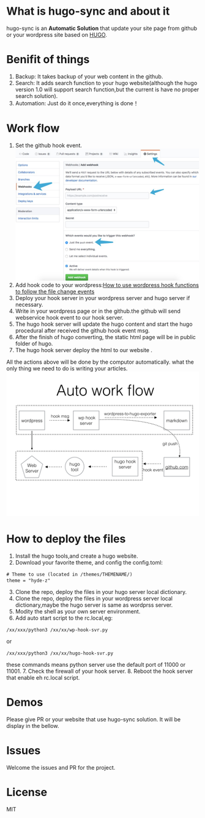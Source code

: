 # What is hugo-sync and about it
hugo-sync is an **Automatic Solution** that update your site page from github or your wordpress site based on [HUGO](https://gohugo.io).

# Benifit of things
1. Backup: It takes backup of your web content in the github.
2. Search: It adds search function to your hugo website(although the hugo version 1.0 will support search function,but the current is have no proper search solution).
3. Automation: Just do it once,everything is done！

# Work flow 
1. Set the github hook event.  
![git hook event](https://raw.githubusercontent.com/hiproz/pub-res/master/git-hook-event.jpg)  
2. Add hook code to your wordpress:[How to use wordpress hook functions to follow the file change events](https://goodmemory.cc/how-to-use-wordpress-hook-functions-to-follow-the-file-change-events/)
3. Deploy your hook server in your wordpress server and hugo server if necessary.
4. Write in your wordpress page or in the github.the github will send webservice hook event to our hook server.  
5. The hugo hook server will update the hugo content and start the hugo procedural after received the github hook event msg.
6. After the finish of hugo converting, the static html page will be in public folder of hugo.  
7. The hugo hook server deploy the html to our website .  

All the actions above will be done by the computor automatically.  what the only thing we need to do is writing your articles.  
![hugo-sync work flow](https://raw.githubusercontent.com/hiproz/pub-res/master/hugo-sync.jpeg)

# How to deploy the files
1. Install the hugo tools,and create a hugo website.  
2. Download your favorite theme, and config the config.toml: 
```
# Theme to use (located in /themes/THEMENAME/)    
theme = "hyde-z"
```
3. Clone the repo, deploy the files in your hugo server local dictionary.  
4. Clone the repo, deploy the files in your wordpress server local dictionary,maybe the hugo server is same as wordprss server.  
5. Modity the shell as your own server environment.  
6. Add auto start script to the rc.local,eg:

```
/xx/xxx/python3 /xx/xx/wp-hook-svr.py
```
or
```
/xx/xxx/python3 /xx/xx/hugo-hook-svr.py
```
these commands means python server use the default port of 11000 or 11001.
7. Check the firewall of your hook server.
8. Reboot the hook server that enable eh rc.local script.

# Demos
Please give PR or your website that use hugo-sync solution. It will be display in the bellow.

# Issues
Welcome the issues and PR for the project.

# License
MIT

